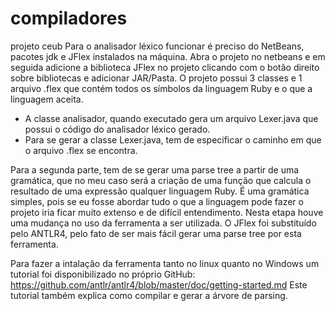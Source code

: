 # compiladores
projeto ceub
Para o analisador léxico funcionar é preciso do NetBeans, pacotes jdk e JFlex instalados na máquina. Abra o projeto no netbeans e em 
seguida adicione a biblioteca JFlex no projeto clicando com o botão direito sobre bibliotecas e adicionar JAR/Pasta. 
O projeto possui 3 classes e 1 arquivo .flex que contém todos os símbolos da linguagem Ruby e o que a linguagem aceita.

 - A classe analisador, quando executado gera um arquivo Lexer.java que possui o código do analisador léxico gerado.
 - Para se gerar a classe Lexer.java, tem de especificar o caminho em que o arquivo .flex se encontra.

Para a segunda parte, tem de se gerar uma parse tree a partir de uma gramática, que no meu caso será a criação de uma função que calcula o resultado de uma expressão qualquer linguagem Ruby. É uma gramática simples, pois se eu fosse abordar tudo o que a linguagem pode fazer o projeto iria ficar muito extenso e de difícil entendimento. 
Nesta etapa houve uma mudança no uso da ferramenta a ser utilizada. O JFlex foi substituído pelo ANTLR4, pelo fato de ser mais fácil gerar uma parse tree por esta ferramenta.

Para fazer a intalação da ferramenta tanto no linux quanto no Windows um tutorial foi disponibilizado no próprio GitHub:
https://github.com/antlr/antlr4/blob/master/doc/getting-started.md
Este tutorial também explica como compilar e gerar a árvore de parsing.
